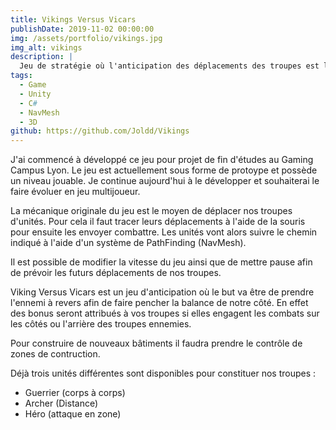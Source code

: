 ```yaml
---
title: Vikings Versus Vicars
publishDate: 2019-11-02 00:00:00
img: /assets/portfolio/vikings.jpg
img_alt: vikings
description: |
  Jeu de stratégie où l'anticipation des déplacements des troupes est la priorité afin de repousser l'invasion viking.
tags:
  - Game
  - Unity
  - C#
  - NavMesh
  - 3D
github: https://github.com/Joldd/Vikings
---
```


J'ai commencé à développé ce jeu pour projet de fin d'études au Gaming Campus Lyon. 
Le jeu est actuellement sous forme de protoype et possède un niveau jouable. 
Je continue aujourd'hui à le développer et souhaiterai le faire évoluer en jeu multijoueur.

La mécanique originale du jeu est le moyen de déplacer nos troupes d'unités.
Pour cela il faut tracer leurs déplacements à l'aide de la souris pour ensuite les envoyer combattre. Les unités vont alors suivre le chemin indiqué à l'aide d'un système de PathFinding (NavMesh).

Il est possible de modifier la vitesse du jeu ainsi que de mettre pause afin de prévoir les futurs déplacements de nos troupes.

Viking Versus Vicars est un jeu d'anticipation où le but va être de prendre l'ennemi à revers afin de faire pencher la balance de notre côté.
En effet des bonus seront attribués à vos troupes si elles engagent les combats sur les côtés ou l'arrière des troupes ennemies.

Pour construire de nouveaux bâtiments il faudra prendre le contrôle de zones de contruction.

Déjà trois unités différentes sont disponibles pour constituer nos troupes : 
* Guerrier (corps à corps)
* Archer (Distance)
* Héro (attaque en zone)

